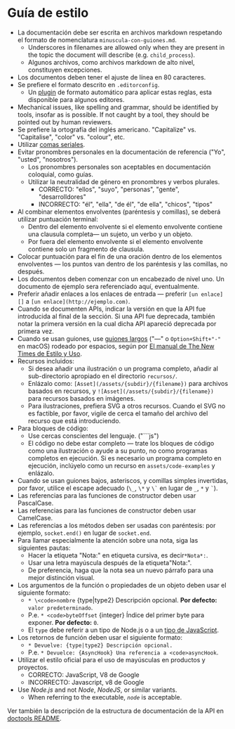 # Guía de estilo

* La documentación debe ser escrita en archivos markdown respetando el formato de nomenclatura `minuscula-con-guiones.md`. 
  * Underscores in filenames are allowed only when they are present in the topic the document will describe (e.g. `child_process`).
  * Algunos archivos, como archivos markdown de alto nivel, constituyen excepciones.
* Los documentos deben tener el ajuste de línea en 80 caracteres.
* Se prefiere el formato descrito en `.editorconfig`. 
  * Un [plugin](http://editorconfig.org/#download) de formato automático para aplicar estas reglas, esta disponible para algunos editores.
* Mechanical issues, like spelling and grammar, should be identified by tools, insofar as is possible. If not caught by a tool, they should be pointed out by human reviewers.
* Se prefiere la ortografía del inglés americano. "Capitalize" vs. "Capitalise", "color" vs. "colour", etc.
* Utilizar [comas seriales](https://en.wikipedia.org/wiki/Serial_comma).
* Evitar pronombres personales en la documentación de referencia ("Yo", "usted", "nosotros"). 
  * Los pronombres personales son aceptables en documentación coloquial, como guías.
  * Utilizar la neutralidad de género en pronombres y verbos plurales. 
    * CORRECTO: "ellos", "suyo", "personas", "gente", "desarrolldores"
    * INCORRECTO: "él", "ella", "de él", "de ella", "chicos", "tipos"
* Al combinar elementos envolventes (paréntesis y comillas), se deberá utilizar puntuación terminal: 
  * Dentro del elemento envolvente si el elemento envolvente contiene una clausula completa— un sujeto, un verbo y un objeto.
  * Por fuera del elemento envolvente si el elemento envolvente contiene solo un fragmento de clausula.
* Colocar puntuación para el fin de una oración dentro de los elementos envolventes — los puntos van dentro de los paréntesis y las comillas, no después.
* Los documentos deben comenzar con un encabezado de nivel uno. Un documento de ejemplo sera referenciado aquí, eventualmente.
* Preferir añadir enlaces a los enlaces de entrada — preferir `[un enlace][]` a `[un enlace](http://ejemplo.com)`.
* Cuando se documenten APIs, indicar la versión en que la API fue introducida al final de la sección. Si una API fue deprecada, también notar la primera versión en la cual dicha API apareció deprecada por primera vez.
* Cuando se usan guiones, use [guiones largos](https://en.wikipedia.org/wiki/Dash#Em_dash) ("—" o `Option+Shift+"-"` en macOS) rodeado por espacios, según por [El manual de The New Times de Estilo y Uso](https://en.wikipedia.org/wiki/The_New_York_Times_Manual_of_Style_and_Usage).
* Recursos incluidos: 
  * Si desea añadir una ilustración o un programa completo, añadir al sub-directorio apropiado en el directorio `recursos/`.
  * Enlázalo como: `[Asset](/assets/{subdir}/{filename})` para archivos basados en recursos, y `![Asset](/assets/{subdir}/{filename})` para recursos basados en imágenes.
  * Para ilustraciones, prefiera SVG a otros recursos. Cuando el SVG no es factible, por favor, vigile de cerca el tamaño del archivo del recurso que está introduciendo.
* Para bloques de código: 
  * Use cercas conscientes del lenguaje. ("```js")
  * El código no debe estar completo — trate los bloques de código como una ilustración o ayude a su punto, no como programas completos en ejecución. Si es necesario un programa completo en ejecución, inclúyelo como un recurso en `assets/code-examples` y enlázalo.
* Cuando se usan guiones bajos, asteriscos, y comillas simples invertidas, por favor, utilice el escape adecuado (`\_`, `\*` y `` \` `` en lugar de `_`, `*` y `` ` ``).
* Las referencias para las funciones de constructor deben usar PascalCase.
* Las referencias para las funciones de constructor deben usar CamelCase.
* Las referencias a los métodos deben ser usadas con paréntesis: por ejemplo, `socket.end()` en lugar de `socket.end`.
* Para llamar especialmente la atención sobre una nota, siga las siguientes pautas: 
  * Hacer la etiqueta "Nota:" en etiqueta cursiva, es decir`*Nota*:`.
  * Usar una letra mayúscula después de la etiqueta"Nota:".
  * De preferencia, haga que la nota sea un nuevo párrafo para una mejor distinción visual.
* Los argumentos de la función o propiedades de un objeto deben usar el siguiente formato: 
  * `* \<code>nombre` {type|type2} Descripción opcional. **Por defecto:** `valor predeterminado`.</code>
  * P.e. `* <code>byteOffset` {integer} Índice del primer byte para exponer. **Por defecto:** `0`.</code>
  * El `type` debe referir a un tipo de Node.js o a un [tipo de JavaScript](https://developer.mozilla.org/en-US/docs/Web/JavaScript/Guide/Grammar_and_types#Data_structures_and_types).
* Los retornos de función deben usar el siguiente formato: 
  * `* Devuelve: {type|type2} Descripción opcional.`
  * P.e. `* Devuelce: {AsyncHook} Una referencia a <code>asyncHook`.</code>
* Utilizar el estilo oficial para el uso de mayúsculas en productos y proyectos. 
  * CORRECTO: JavaScript, V8 de Google
  * INCORRECTO: Javascript, v8 de Google
* Use *Node.js* and not *Node*, *NodeJS*, or similar variants. 
  * When referring to the executable, *`node`* is acceptable.

Ver también la descripción de la estructura de documentación de la API en [doctools README](../tools/doc/README.md).